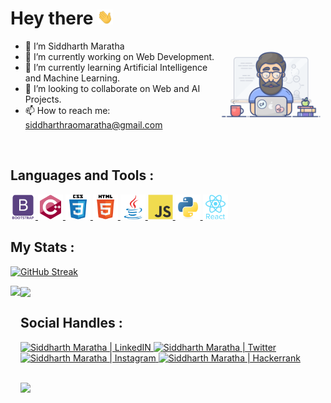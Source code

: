 # Hey there <img src="./Images/giphy.webp" width="25px">

<img
  align="right"
  width="175x"
  src="./Images/programming1.gif"
/>

- 👋 I’m Siddharth Maratha
- 🔭 I’m currently working on Web Development.
- 🌱 I’m currently learning Artificial Intelligence and Machine Learning.
- 👯 I’m looking to collaborate on Web and AI Projects. 
- 📫 How to reach me: siddharthraomaratha@gmail.com 

<br />

<h2 align="left">Languages and Tools :</h2>
<p align="left"> 
  <a href="https://getbootstrap.com" target="_blank"> <img src="https://raw.githubusercontent.com/devicons/devicon/master/icons/bootstrap/bootstrap-plain-wordmark.svg" alt="bootstrap" width="40" height="40"/> 
  </a> 
  <a href="https://www.w3schools.com/cpp/" target="_blank"> <img src="https://raw.githubusercontent.com/devicons/devicon/master/icons/cplusplus/cplusplus-original.svg" alt="cplusplus" width="40" height="40"/> 
  </a> 
  <a href="https://www.w3schools.com/css/" target="_blank"> <img src="https://raw.githubusercontent.com/devicons/devicon/master/icons/css3/css3-original-wordmark.svg" alt="css3" width="40" height="40"/> 
  </a> 
  <a href="https://www.w3.org/html/" target="_blank"> <img src="https://raw.githubusercontent.com/devicons/devicon/master/icons/html5/html5-original-wordmark.svg" alt="html5" width="40" height="40"/> 
  </a> 
  <a href="https://www.java.com" target="_blank"> <img src="https://raw.githubusercontent.com/devicons/devicon/master/icons/java/java-original.svg" alt="java" width="40" height="40"/> 
  </a> 
  <a href="https://developer.mozilla.org/en-US/docs/Web/JavaScript" target="_blank"> <img src="https://raw.githubusercontent.com/devicons/devicon/master/icons/javascript/javascript-original.svg" alt="javascript" width="40" height="40"/> 
  </a> 
  <a href="https://www.python.org" target="_blank"> <img src="https://raw.githubusercontent.com/devicons/devicon/master/icons/python/python-original.svg" alt="python" width="40" height="40"/> 
  </a> 
  <a href="https://reactjs.org/" target="_blank"> <img src="https://raw.githubusercontent.com/devicons/devicon/master/icons/react/react-original-wordmark.svg" alt="react" width="40" height="40"/> 
  </a> 
</p>


<h2 align="left">My Stats :</h2>
<span>
  
  <!--  ![Siddharth's GitHub stats](https://github-readme-stats.vercel.app/api?username=siddharthmaratha&theme=highcontrast&show_icons=true)  -->
  
  [![GitHub Streak](https://github-readme-streak-stats.herokuapp.com/?user=siddharthmaratha&theme=neon-dark)](https://git.io/streak-stats)

  <img
    align="left"
    height="165"
    src="https://github-readme-stats.vercel.app/api?username=siddharthmaratha&count_private=true&show_icons=true&custom_title=Github%20Status&hide=issues&hide_border=true&bg_color=ffffff00&title_color=f65800&icon_color=32ff7b&text_color=FF7B32"
       />

  <img
    align="center"
    src="https://github-readme-stats.vercel.app/api/top-langs/?username=rafacdomin&layout=compact&exclude_repo=PingMeRN&hide_border=true&bg_color=ffffff00&title_color=f65800&icon_color=32ff7b&text_color=FF7B32"
       />


  <!-- ![Siddharth's GitHub stats](https://github-readme-stats.vercel.app/api?username=siddharthmaratha&show_icons=true&theme=dark)

  [![Top Langs](https://github-readme-stats.vercel.app/api/top-langs/?username=siddharthmaratha&layout=compact)](https://github.com/anuraghazra/github-readme-stats) 
  --> 
  
</span>

<h2 align="left">Social Handles :</h2>
<span padding="10px">
  <a href="https://www.linkedin.com/in/siddharth-maratha-390993194/" target="_blank">
    <img alt="Siddharth Maratha | LinkedIN" width="42px" src="https://raw.githubusercontent.com/peterthehan/peterthehan/master/assets/linkedin.svg" />
  </a>
  <a href="https://twitter.com/SiddharthhRao/" target="_blank">
    <img alt="Siddharth Maratha | Twitter" width="42px" src="https://raw.githubusercontent.com/peterthehan/peterthehan/master/assets/twitter.svg" />
  </a>
  <a href="https://instagram.com/siddharth_.24/" target="_blank">
    <img alt="Siddharth Maratha | Instagram" width="42px" src="https://image.flaticon.com/icons/png/512/1384/1384063.png">
  </a>
  <a href="https://www.hackerrank.com/siddharthmaratha" target="blank">
    <img src="https://raw.githubusercontent.com/rahuldkjain/github-profile-readme-generator/master/src/images/icons/Social/hackerrank.svg" alt="Siddharth Maratha | Hackerrank" width="42px" />
  </a>

  <!-- <a href="mailto:siddharthraomaratha@gmail.com">
      <img src="https://img.shields.io/badge/-siddharthraomaratha@gmail.com-c14438?style=flat-square&logo=Gmail&logoColor=white&link=mailto:siddharthraomaratha@gmail.com" width="202px" height="22px" />
   </a>
  -->
</span>

<br>
<br>

![](https://komarev.com/ghpvc/?username=your-github-siddharthmaratha&color=red&style=plastic)
